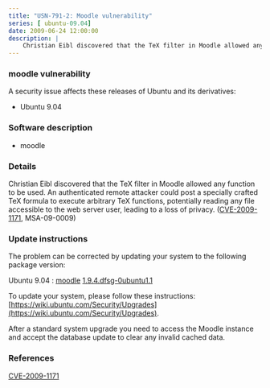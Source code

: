 ```yaml
---
title: "USN-791-2: Moodle vulnerability"
series: [ ubuntu-09.04]
date: 2009-06-24 12:00:00
description: |
    Christian Eibl discovered that the TeX filter in Moodle allowed any function to be used.  An authenticated remote attacker could post a specially crafted TeX formula to execute arbitrary TeX functions, potentially reading any file accessible to the web server user, leading to a loss of privacy.  ([CVE-2009-1171](http://people.ubuntu.com/~ubuntu-security/cve/CVE-2009-1171), MSA-09-0009) 
--- 
```

 
### moodle vulnerability

A security issue affects these releases of Ubuntu and its derivatives:

* Ubuntu 9.04

### Software description

* moodle 

### Details

Christian Eibl discovered that the TeX filter in Moodle allowed any function to be used. An authenticated remote attacker could post a specially crafted TeX formula to execute arbitrary TeX functions, potentially reading any file accessible to the web server user, leading to a loss of privacy. ([CVE-2009-1171](http://people.ubuntu.com/~ubuntu-security/cve/CVE-2009-1171), MSA-09-0009) 

### Update instructions

The problem can be corrected by updating your system to the following package version:

Ubuntu 9.04
 : [moodle](https://launchpad.net/ubuntu/+source/moodle) <span> [1.9.4.dfsg-0ubuntu1.1](https://launchpad.net/ubuntu/+source/moodle/1.9.4.dfsg-0ubuntu1.1) </span> 

To update your system, please follow these instructions: [https://wiki.ubuntu.com/Security/Upgrades](https://wiki.ubuntu.com/Security/Upgrades).

After a standard system upgrade you need to access the Moodle instance and accept the database update to clear any invalid cached data. 

### References

 [CVE-2009-1171](http://people.ubuntu.com/~ubuntu-security/cve/CVE-2009-1171)
 
